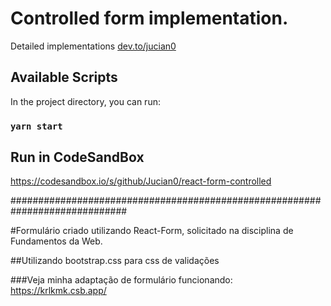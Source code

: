# Controlled form implementation.
Detailed implementations [dev.to/jucian0](https://dev.to/jucian0/reactjs-building-forms-236m)
## Available Scripts

In the project directory, you can run:

### `yarn start`

## Run in CodeSandBox
https://codesandbox.io/s/github/Jucian0/react-form-controlled

#############################################################################

#Formulário criado utilizando React-Form, solicitado na disciplina de Fundamentos da Web.

##Utilizando bootstrap.css para css de validações

###Veja minha adaptação de formulário funcionando:
https://krlkmk.csb.app/

